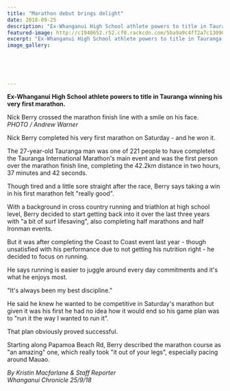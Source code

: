 ```yaml
---
title: "Marathon debut brings delight"
date: 2018-09-25
description: "Ex-Whanganui High School athlete powers to title in Tauranga winning his very first marathon..."
featured-image: http://c1940652.r52.cf0.rackcdn.com/5ba9a9c4ff2a7c1309000024/Nick-Berry-chron-25-sept.jpg
excerpt: "Ex-Whanganui High School athlete powers to title in Tauranga winning his very first marathon..."
image_gallery:
    
    
    
    
    
---
```


<p><span><strong>Ex-Whanganui High School athlete powers to title in Tauranga winning his very first marathon.</strong><br /></span></p>
<p><span>Nick Berry crossed the marathon finish line with a smile on his face. <br /><em>PHOTO / Andrew Warner</em></span></p>
<p class="element element-paragraph">Nick Berry completed his very first marathon on Saturday - and he won it.</p>
<p class="element element-paragraph">The 27-year-old Tauranga man was one of 221 people to have completed the Tauranga International Marathon's main event and was the first person over the marathon finish line, completing the 42.2km distance in two hours, 37 minutes and 42 seconds.</p>
<p class="element element-paragraph">Though tired and a little sore straight after the race, Berry says taking a win in his first marathon felt "really good".</p>
<p class="element element-paragraph">With a background in cross country running and triathlon at high school level, Berry decided to start getting back into it over the last three years with "a bit of surf lifesaving", also completing half marathons and half Ironman events.</p>
<p class="element element-paragraph">But it was after completing the Coast to Coast event last year - though unsatisfied with his performance due to not getting his nutrition right - he decided to focus on running.</p>
<p class="element element-paragraph">He says running is easier to juggle around every day commitments and it's what he enjoys most.</p>
<p class="element element-paragraph">"It's always been my best discipline."</p>
<p class="element element-paragraph">He said he knew he wanted to be competitive in Saturday's marathon but given it was his first he had no idea how it would end so his game plan was to "run it the way I wanted to run it".</p>
<p class="element element-paragraph">That plan obviously proved successful.</p>
<p class="element element-paragraph">Starting along Papamoa Beach Rd, Berry described the marathon course as "an amazing" one, which really took "it out of your legs", especially pacing around Mauao.</p>
<p><em>By Kristin Macfarlane &amp; Staff Reporter<br />Whanganui Chronicle 25/9/18</em></p>

